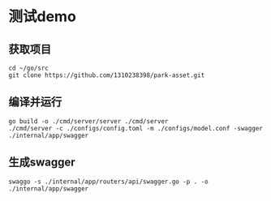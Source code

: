 # 测试demo

## 获取项目

```
cd ~/go/src
git clone https://github.com/1310238398/park-asset.git
```

## 编译并运行

```
go build -o ./cmd/server/server ./cmd/server
./cmd/server -c ./configs/config.toml -m ./configs/model.conf -swagger ./internal/app/swagger
```

## 生成swagger

```
swaggo -s ./internal/app/routers/api/swagger.go -p . -o ./internal/app/swagger
```
